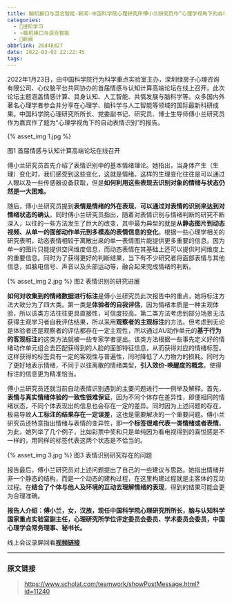 ```yaml
---
title: 脑机接口与混合智能-新闻-中国科学院心理研究所傅小兰研究员作“心理学视角下的自动表情识别”主题报告
categories:
  - 🌙进阶学习
  - ⭐脑机接口与混合智能
  - 💫新闻
abbrlink: 26d48d27
date: 2022-03-02 22:22:45
tags:
---
```


2022年1月23日，由中国科学院行为科学重点实验室主办，深圳绿房子心理咨询有限公司、心仪脑平台共同协办的首届情感与认知计算高端论坛在线上召开。此次论坛主题涵盖情感计算、具身认知、人工智能、共情发展与脑科学等。众多国内外著名心理学者参会并分享在心理学、脑科学与人工智能等领域的国际最新科研成果。中国科学院心理研究所所长、党委副书记、研究员、博士生导师傅小兰研究员作为嘉宾作了题为“心理学视角下的自动表情识别”的报告。

{% asset_img 1.jpg %}

<!--more-->
图1 首届情感与认知计算高端论坛在线召开

傅小兰研究员首先介绍了表情识别中的基本情绪理论。她指出，当身体产生（生理）变化时，我们感受到这些变化，这就是情绪。这样的生理变化往往是可以通过人眼以及一些传感器设备获取，但是**如何利用这些表现去识别对象的情绪与状态仍然是一大困难。**

随后，傅小兰研究员提到**表情是情绪的外在表现**，**可以通过对表情的识别来达到对情绪状态的确认**。同时傅小兰研究员指出，随着对表情识别与情绪判断的研究不断深入，以往的一些方法发生了巨大的改变，其中最为典型的就是**从静态图片到动态视频、从单一的面部动作单元到多模态的表情信息的变化**。根据一些心理学相关的研究表明，动态表情相较于离散出来的单一表情图片能提供更多重要的信息。因为单一的图片只能提供空间维度信息，而动态表情在其基础上还可以提供时间维度上的重要信息。同时为了获得更好的判断结果，当下有不少研究者将面部表情与其他信息，如脑电信号、声音以及头部运动等，融合起来完成情绪的判断。

{% asset_img 2.jpg %}
图2 表情识别的研究进展

**如何对收集到的情绪数据进行标注**是傅小兰研究员此次报告中的重点，她将标注方法大致分为了四大类。第一类是**体验者的自我评估**，因为情绪本质是一种主观体验，所以该类方法往往更具直接性，可信度较高。第二类方法考虑到部分场景无法获得主观学习者自我评估结果，所以采用**观察者的主观标注**的方法。但考虑到无论是体验者还是观察者的评估都存在一定主观性，所以通过AU动作单元的**基于行为的客观标注**的这类方法就被一些专家学者提出。该类方法根据一些事先定义好的情绪动作单元组合去匹配获得到的人脸的面部特征信息，从而获得对应的情绪标签。这样获得的标签具有一定的客观性与普遍性，同时降低了人力物力的损耗。同时为了更好地表示情绪，不同于以往离散的情绪类型，**引入效价-唤醒度的概念**，使得标注的信息更为精准恰当。

傅小兰研究员还就当前自动表情识别遇到的主要问题进行一一例举及解释。首先，**表情与真实情绪体验的一致性很难保证**，因为不同个体存在差异性，即便相同的情绪状态，不同个体表现出的信息也会存在一定的差异。同时因为上述问题的存在，极易导致**人工标注的结果存在一定误差**，这也是需要解决的一个重要问题。傅小兰研究员还特意指出情绪与表情的变异性，即**一个标签很难代表一类情绪或者表情**。为此，她列举了几个例子，比如彩票中奖和只是单纯因为看电视得到的喜悦感是不一样的，用同样的标签代表这两个状态是不恰当的。

{% asset_img 3.jpg %}
图3 表情识别研究存在的问题

报告最后，傅小兰研究员对上述问题提出了自己的一些建议与思路。她指出情绪并非一个静态的结构，而是一个动态的建构过程，在这里构建过程就是主客体的互动过程。在**结合了个体与他人及环境的互动去理解情绪的表现**，得到的结果可能会更为合理准确。

**报告人介绍：傅小兰，女，汉族，现任中国科学院心理研究所所长，脑与认知科学国家重点实验室副主任，心理研究所学位评定委员会委员、学术委员会委员，中国心理学会常务理事、秘书长。**

线上会议录屏回看[**视频链接**](https://appc75jwmhz4298.h5.xiaoeknow.com/v1/course/video/v_61efa386e4b054255d99db21?type=2)

***

### 原文链接

> <https://www.scholat.com/teamwork/showPostMessage.html?id=11240>